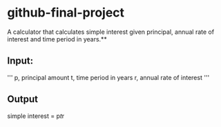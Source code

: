 # github-final-project
A calculator that calculates simple interest given principal, annual rate of interest and time period in years.**
## Input:
'''
   p, principal amount
   t, time period in years
   r, annual rate of interest
'''
## Output
   simple interest = p*t*r
